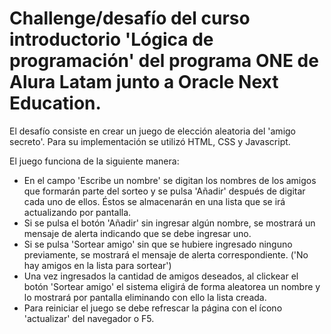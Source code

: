 <h1>Challenge/desafío del curso introductorio 'Lógica de programación' del programa ONE de Alura Latam junto a Oracle Next Education.</h1>

El desafío consiste en crear un juego de elección aleatoria del 'amigo secreto'. Para su implementación se utilizó HTML, CSS y Javascript.

El juego funciona de la siguiente manera:

- En el campo 'Escribe un nombre' se digitan los nombres de los amigos que formarán parte del sorteo y se pulsa 'Añadir' después de digitar cada uno de ellos. Éstos se almacenarán en una lista que se irá actualizando por pantalla.
- Si se pulsa el botón 'Añadir' sin ingresar algún nombre, se mostrará un mensaje de alerta indicando que se debe ingresar uno.
- Si se pulsa 'Sortear amigo' sin que se hubiere ingresado ninguno previamente, se mostrará el mensaje de alerta correspondiente. ('No hay amigos en la lista para sortear')
- Una vez ingresados la cantidad de amigos deseados, al clickear el botón 'Sortear amigo' el sistema eligirá de forma aleatorea un nombre y lo mostrará por pantalla eliminando con ello la lista creada.
- Para reiniciar el juego se debe refrescar la página con el ícono 'actualizar' del navegador o F5.

